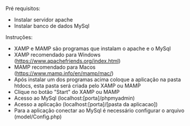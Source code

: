 Pré requisitos:
- Instalar servidor apache
- Instalar banco de dados MySql

Instruções:
- XAMP e MAMP são programas que instalam o apache e o MySql
- XAMP recomendado para Windows (https://www.apachefriends.org/index.html)
- MAMP recomendado para Macos (https://www.mamp.info/en/mamp/mac/)
- Após instalar um dos programas acima coloque a aplicação na pasta htdocs, esta pasta será criada pelo XAMP ou MAMP
- Clique no botão "Start" do XAMP ou MAMP
- Acesso ao MySql (localhost:[porta]/phpmyadmin)
- Acesso a aplicação (localhost:[porta]/[pasta da aplicacao])
- Para a aplicação conectar ao MySql é necessário configurar o arquivo (model/Config.php)
